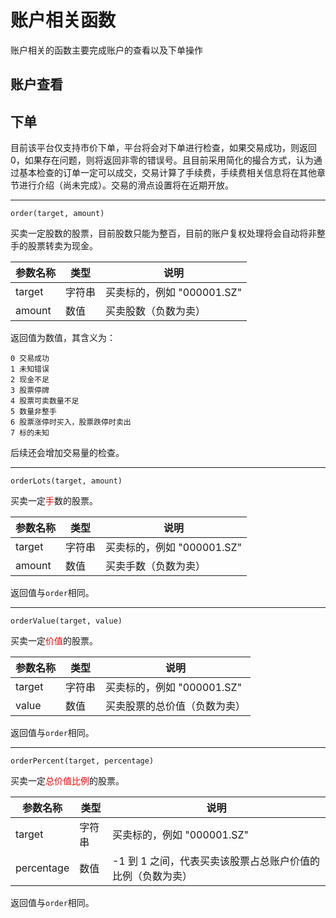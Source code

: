 # 账户相关函数

账户相关的函数主要完成账户的查看以及下单操作

## 账户查看


## 下单

目前该平台仅支持市价下单，平台将会对下单进行检查，如果交易成功，则返回0，如果存在问题，则将返回非零的错误号。且目前采用简化的撮合方式，认为通过基本检查的订单一定可以成交，交易计算了手续费，手续费相关信息将在其他章节进行介绍（尚未完成）。交易的滑点设置将在近期开放。

----------
```
order(target, amount)
```
买卖一定股数的股票，目前股数只能为整百，目前的账户复权处理将会自动将非整手的股票转卖为现金。

| 参数名称 | 类型 | 说明 |
| ----   | --| -- |
|target| 字符串 | 买卖标的，例如 "000001.SZ"|
|amount| 数值 | 买卖股数（负数为卖） |

返回值为数值，其含义为：
```
0 交易成功
1 未知错误
2 现金不足
3 股票停牌
4 股票可卖数量不足
5 数量非整手
6 股票涨停时买入，股票跌停时卖出
7 标的未知
```
后续还会增加交易量的检查。

----------
```
orderLots(target, amount)
```
买卖一定<span style="color:red">手</span>数的股票。

| 参数名称 | 类型 | 说明 |
| ----   | --| -- |
|target| 字符串 | 买卖标的，例如 "000001.SZ"|
|amount| 数值 | 买卖手数（负数为卖） |

返回值与`order`相同。

------------
```
orderValue(target, value)
```
买卖一定<span style="color:red">价值</span>的股票。

| 参数名称 | 类型 | 说明 |
| ----   | --| -- |
|target| 字符串 | 买卖标的，例如 "000001.SZ"|
|value| 数值 | 买卖股票的总价值（负数为卖） |

返回值与`order`相同。

------------
```
orderPercent(target, percentage)
```
买卖一定<span style="color:red">总价值比例</span>的股票。

| 参数名称 | 类型 | 说明 |
| ----   | --| -- |
|target| 字符串 | 买卖标的，例如 "000001.SZ"|
|percentage| 数值 | -1 到 1 之间，代表买卖该股票占总账户价值的比例（负数为卖） |

返回值与`order`相同。
